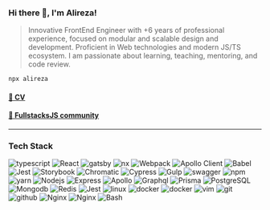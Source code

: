 ### Hi there 👋, I'm Alireza!

> Innovative FrontEnd Engineer with +6 years of professional experience, focused on modular and scalable design and development. Proficient in Web technologies and modern JS/TS ecosystem. I am passionate about learning, teaching, mentoring, and code review.

```bash
npx alireza
```

#### [📖 CV](https://github.com/frontendmonster/cv)

#### [🔶 FullstacksJS community](https://github.com/fullstacksjs/)

---

### Tech Stack

![typescript](https://img.shields.io/static/v1?logo=typescript&label=&message=Typescript&color=111&logoWidth=20&logoColor=EEE&style=flat-square)
![React](https://img.shields.io/static/v1?logo=react&label=&message=React&color=0D1117&logoWidth=20&logoColor=EEE&style=flat-square)
![gatsby](https://img.shields.io/static/v1?logo=Gatsby&label=&message=Gatsby&color=0D1117&logoWidth=20&logoColor=EEE&style=flat-square)
![nx](https://img.shields.io/static/v1?logo=nx&label=&message=nx&color=0D1117&logoWidth=20&logoColor=EEE&style=flat-square)
![Webpack](https://img.shields.io/static/v1?logo=webpack&label=&message=Webpack&color=0D1117&logoWidth=20&logoColor=EEE&style=flat-square)
![Apollo Client](https://img.shields.io/static/v1?logo=apollographql&label=&message=ApolloClient&color=0D1117&logoWidth=20&logoColor=EEE&style=flat-square)
![Babel](https://img.shields.io/static/v1?logo=Babel&label=&message=Babel&color=0D1117&logoWidth=20&logoColor=EEE&style=flat-square)
![Jest](https://img.shields.io/static/v1?logo=Jest&label=&message=Jest&color=0D1117&logoWidth=20&logoColor=EEE&style=flat-square)
![Storybook](https://img.shields.io/static/v1?logo=Storybook&label=&message=Storybook&color=0D1117&logoWidth=20&logoColor=EEE&style=flat-square)
![Chromatic](https://img.shields.io/static/v1?logo=storybook&label=&message=Chromatic&color=0D1117&logoWidth=20&logoColor=EEE&style=flat-square)
![Cypress](https://img.shields.io/static/v1?logo=cypress&label=&message=Cypress&color=0D1117&logoWidth=20&logoColor=EEE&style=flat-square)
![Gulp](https://img.shields.io/static/v1?logo=Gulp&label=&message=Gulp&color=0D1117&logoWidth=20&logoColor=EEE&style=flat-square)
![swagger](https://img.shields.io/static/v1?logo=swagger&label=&message=swagger&color=0D1117&logoWidth=20&logoColor=EEE&style=flat-square)
![npm](https://img.shields.io/static/v1?logo=npm&label=&message=npm&color=0D1117&logoWidth=20&logoColor=EEE&style=flat-square)
![yarn](https://img.shields.io/static/v1?logo=yarn&label=&message=yarn&color=0D1117&logoWidth=20&logoColor=EEE&style=flat-square)
![Nodejs](https://img.shields.io/static/v1?logo=nodedotjs&label=&message=NodeJS&color=0D1117&logoWidth=20&logoColor=EEE&style=flat-square)
![Express](https://img.shields.io/static/v1?logo=Express&label=&message=Express&color=0D1117&logoWidth=20&logoColor=EEE&style=flat-square)
![Apollo](https://img.shields.io/static/v1?logo=apollographql&label=&message=Apollo%20Server&color=0D1117&logoWidth=20&logoColor=EEE&style=flat-square)
![Graphql](https://img.shields.io/static/v1?logo=graphql&label=&message=Graphql&color=0D1117&logoWidth=20&logoColor=EEE&style=flat-square)
![Prisma](https://img.shields.io/static/v1?logo=prisma&label=&message=Prisma&color=0D1117&logoWidth=20&logoColor=EEE&style=flat-square)
![PostgreSQL](https://img.shields.io/static/v1?logo=postgresql&label=&message=Postgresql&color=0D1117&logoWidth=20&logoColor=EEE&style=flat-square)
![Mongodb](https://img.shields.io/static/v1?logo=redis&label=&message=Redis&color=0D1117&logoWidth=20&logoColor=EEE&style=flat-square)
![Redis](https://img.shields.io/static/v1?logo=mongodb&label=&message=MongoDB&color=0D1117&logoWidth=20&logoColor=EEE&style=flat-square)
![Jest](https://img.shields.io/static/v1?logo=Jest&label=&message=Jest&color=0D1117&logoWidth=20&logoColor=EEE&style=flat-square)
![linux](https://img.shields.io/static/v1?logo=linux&label=&message=linux&color=0D1117&logoWidth=20&logoColor=EEE&style=flat-square)
![docker](https://img.shields.io/static/v1?logo=docker&label=&message=docker&color=0D1117&logoWidth=20&logoColor=EEE&style=flat-square)
![docker](https://img.shields.io/static/v1?logo=docker&label=&message=docker-compose&color=0D1117&logoWidth=20&logoColor=EEE&style=flat-square)
![vim](https://img.shields.io/static/v1?logo=vim&label=&message=vim&color=0D1117&logoWidth=20&logoColor=EEE&style=flat-square)
![git](https://img.shields.io/static/v1?logo=git&label=&message=git&color=0D1117&logoWidth=20&logoColor=EEE&style=flat-square)
![github](https://img.shields.io/static/v1?logo=github&label=&message=Github&color=0D1117&logoWidth=20&logoColor=EEE&style=flat-square)
![Nginx](https://img.shields.io/static/v1?logo=Nginx&label=&message=Nginx&color=0D1117&logoWidth=20&logoColor=EEE&style=flat-square)
![Nginx](https://img.shields.io/static/v1?logo=Nginx&label=&message=Nginx&color=0D1117&logoWidth=20&logoColor=EEE&style=flat-square)
![Bash](https://img.shields.io/static/v1?logo=gnubash&label=&message=Bash&color=0D1117&logoWidth=20&logoColor=EEE&style=flat-square)
